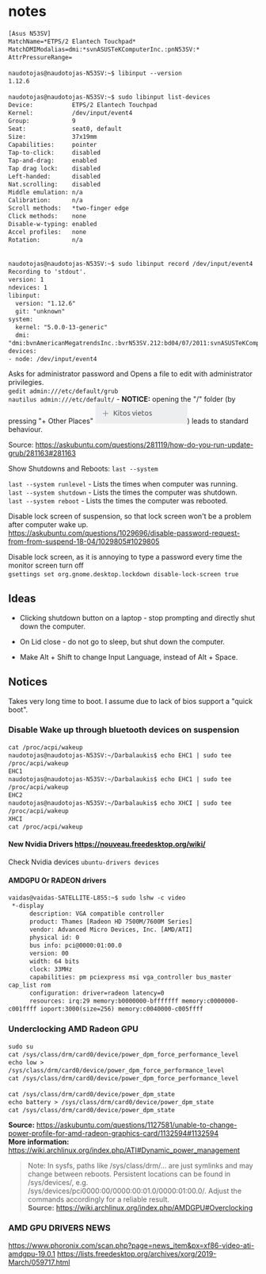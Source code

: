 # notes
```
[Asus N53SV]
MatchName=*ETPS/2 Elantech Touchpad*
MatchDMIModalias=dmi:*svnASUSTeKComputerInc.:pnN53SV:*
AttrPressureRange=

naudotojas@naudotojas-N53SV:~$ libinput --version
1.12.6

naudotojas@naudotojas-N53SV:~$ sudo libinput list-devices
Device:           ETPS/2 Elantech Touchpad
Kernel:           /dev/input/event4
Group:            9
Seat:             seat0, default
Size:             37x19mm
Capabilities:     pointer 
Tap-to-click:     disabled
Tap-and-drag:     enabled
Tap drag lock:    disabled
Left-handed:      disabled
Nat.scrolling:    disabled
Middle emulation: n/a
Calibration:      n/a
Scroll methods:   *two-finger edge 
Click methods:    none
Disable-w-typing: enabled
Accel profiles:   none
Rotation:         n/a
 
 
naudotojas@naudotojas-N53SV:~$ sudo libinput record /dev/input/event4
Recording to 'stdout'.
version: 1
ndevices: 1
libinput:
  version: "1.12.6"
  git: "unknown"
system:
  kernel: "5.0.0-13-generic"
  dmi: "dmi:bvnAmericanMegatrendsInc.:bvrN53SV.212:bd04/07/2011:svnASUSTeKComputerInc.:pnN53SV:pvr1.0:rvnASUSTeKComputerInc.:rnN53SV:rvr1.0:cvnASUSTeKComputerInc.:ct10:cvr1.0:"
devices:
- node: /dev/input/event4

```





Asks for administrator password and Opens a file to edit with administrator privilegies.  
`gedit admin:///etc/default/grub`  
`nautilus admin:///etc/default/` - **NOTICE:** opening the "/" folder (by pressing "+ Other Places" ![gd](./other-places.png)) leads to standard behaviour.  

Source: https://askubuntu.com/questions/281119/how-do-you-run-update-grub/281163#281163







Show Shutdowns and Reboots: `last --system`

`last --system runlevel` - Lists the times when computer was running.  
`last --system shutdown` - Lists the times the computer was shutdown.  
`last --system reboot` - Lists the times the computer was rebooted.  



Disable lock screen of suspension, so that lock screen won't be a problem after computer wake up.  
https://askubuntu.com/questions/1029696/disable-password-request-from-from-suspend-18-04/1029805#1029805

Disable lock screen, as it is annoying to type a password every time the monitor screen turn off  
`gsettings set org.gnome.desktop.lockdown disable-lock-screen true`



## Ideas
* Clicking shutdown button on a laptop - stop prompting and directly shut down the computer.  

* On Lid close - do not go to sleep, but shut down the computer.

* Make Alt + Shift to change Input Language, instead of Alt + Space.

## Notices
Takes very long time to boot. I assume due to lack of bios support a "quick boot".




### Disable Wake up through bluetooth devices on suspension
```
cat /proc/acpi/wakeup
naudotojas@naudotojas-N53SV:~/Darbalaukis$ echo EHC1 | sudo tee /proc/acpi/wakeup
EHC1
naudotojas@naudotojas-N53SV:~/Darbalaukis$ echo EHC1 | sudo tee /proc/acpi/wakeup
EHC2
naudotojas@naudotojas-N53SV:~/Darbalaukis$ echo XHCI | sudo tee /proc/acpi/wakeup
XHCI
cat /proc/acpi/wakeup
```
#### New Nvidia Drivers https://nouveau.freedesktop.org/wiki/
Check Nvidia devices `ubuntu-drivers devices`


#### AMDGPU Or RADEON drivers
 ```
vaidas@vaidas-SATELLITE-L855:~$ sudo lshw -c video
  *-display                 
       description: VGA compatible controller
       product: Thames [Radeon HD 7500M/7600M Series]
       vendor: Advanced Micro Devices, Inc. [AMD/ATI]
       physical id: 0
       bus info: pci@0000:01:00.0
       version: 00
       width: 64 bits
       clock: 33MHz
       capabilities: pm pciexpress msi vga_controller bus_master cap_list rom
       configuration: driver=radeon latency=0
       resources: irq:29 memory:b0000000-bfffffff memory:c0000000-c001ffff ioport:3000(size=256) memory:c0040000-c005ffff

```


### Underclocking AMD Radeon GPU

```
sudo su
cat /sys/class/drm/card0/device/power_dpm_force_performance_level
echo low > /sys/class/drm/card0/device/power_dpm_force_performance_level
cat /sys/class/drm/card0/device/power_dpm_force_performance_level

cat /sys/class/drm/card0/device/power_dpm_state
echo battery > /sys/class/drm/card0/device/power_dpm_state
cat /sys/class/drm/card0/device/power_dpm_state
```  
**Source:** https://askubuntu.com/questions/1127581/unable-to-change-power-profile-for-amd-radeon-graphics-card/1132594#1132594  
**More information:** https://wiki.archlinux.org/index.php/ATI#Dynamic_power_management  

>Note: In sysfs, paths like /sys/class/drm/... are just symlinks and may change between reboots. Persistent locations can be found in /sys/devices/, e.g. /sys/devices/pci0000:00/0000:00:01.0/0000:01:00.0/. Adjust the commands accordingly for a reliable result.  
**Source:** https://wiki.archlinux.org/index.php/AMDGPU#Overclocking


### AMD GPU DRIVERS NEWS
https://www.phoronix.com/scan.php?page=news_item&px=xf86-video-ati-amdgpu-19.0.1
https://lists.freedesktop.org/archives/xorg/2019-March/059717.html

